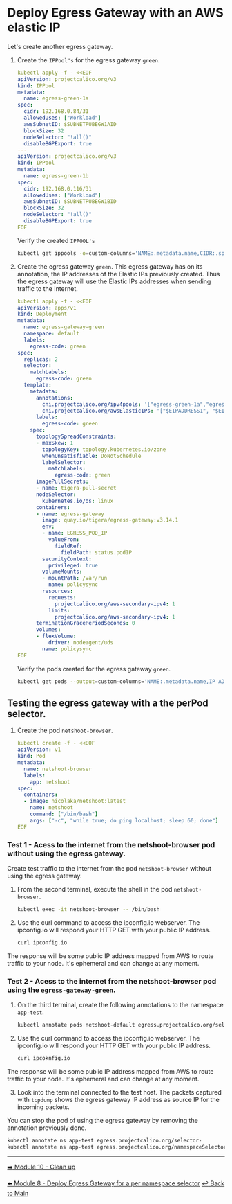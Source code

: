 # Deploy Egress Gateway with an AWS elastic IP

Let's create another egress gateway.

1. Create the `IPPool's` for the egress gateway `green`.
    
   ```yaml
   kubectl apply -f - <<EOF
   apiVersion: projectcalico.org/v3
   kind: IPPool
   metadata:
     name: egress-green-1a
   spec:
     cidr: 192.168.0.84/31
     allowedUses: ["Workload"]
     awsSubnetID: $SUBNETPUBEGW1AID
     blockSize: 32
     nodeSelector: "!all()"
     disableBGPExport: true
   ---
   apiVersion: projectcalico.org/v3
   kind: IPPool
   metadata:
     name: egress-green-1b
   spec:
     cidr: 192.168.0.116/31
     allowedUses: ["Workload"]
     awsSubnetID: $SUBNETPUBEGW1BID
     blockSize: 32
     nodeSelector: "!all()"
     disableBGPExport: true
   EOF
   ```
   
   Verify the created  `IPPOOL's`

   ```bash
   kubectl get ippools -o=custom-columns='NAME:.metadata.name,CIDR:.spec.cidr'
   ```
   
2. Create the egress gateway `green`. This egress gateway has on its annotation, the IP addresses of the Elastic IPs previously created. Thus the egress gateway will use the Elastic IPs addresses when sending traffic to the Internet.

   ```yaml
   kubectl apply -f - <<EOF
   apiVersion: apps/v1
   kind: Deployment
   metadata:
     name: egress-gateway-green
     namespace: default
     labels:
       egress-code: green
   spec:
     replicas: 2
     selector:
       matchLabels:
         egress-code: green
     template:
       metadata:
         annotations:
           cni.projectcalico.org/ipv4pools: '["egress-green-1a","egress-green-1b"]'
           cni.projectcalico.org/awsElasticIPs: '["$EIPADDRESS1", "$EIPADDRESS2"]'
         labels:
           egress-code: green
       spec:
         topologySpreadConstraints:
         - maxSkew: 1
           topologyKey: topology.kubernetes.io/zone
           whenUnsatisfiable: DoNotSchedule
           labelSelector: 
             matchLabels:
               egress-code: green
         imagePullSecrets:
         - name: tigera-pull-secret
         nodeSelector:
           kubernetes.io/os: linux
         containers:
         - name: egress-gateway
           image: quay.io/tigera/egress-gateway:v3.14.1
           env:
           - name: EGRESS_POD_IP
             valueFrom:
               fieldRef:
                 fieldPath: status.podIP
           securityContext:
             privileged: true
           volumeMounts:
           - mountPath: /var/run
             name: policysync
           resources:
             requests:
               projectcalico.org/aws-secondary-ipv4: 1
             limits:
               projectcalico.org/aws-secondary-ipv4: 1
         terminationGracePeriodSeconds: 0
         volumes:
         - flexVolume:
             driver: nodeagent/uds
           name: policysync
   EOF
   ```
      
   Verify the pods created for the egress gateway `green`.
  
   ```bash
   kubectl get pods --output=custom-columns='NAME:.metadata.name,IP ADDRESS:.status.podIP'
   ```

## Testing the egress gateway with a the perPod selector.

1. Create the pod `netshoot-browser`.
   
   ```yaml
   kubectl create -f - <<EOF
   apiVersion: v1
   kind: Pod
   metadata:
     name: netshoot-browser
     labels:
       app: netshoot
   spec:
     containers:
     - image: nicolaka/netshoot:latest
       name: netshoot
       command: ["/bin/bash"]
       args: ["-c", "while true; do ping localhost; sleep 60; done"]
   EOF
   ```

### Test 1 - Acess to the internet from the netshoot-browser pod without using the egress gateway.

Create test traffic to the internet from the pod `netshoot-browser` without using the egress gateway.

1. From the second terminal, execute the shell in the pod `netshoot-browser`.

   ```bash
   kubectl exec -it netshoot-browser -- /bin/bash
   ```

2. Use the curl command to access the ipconfig.io webserver. The ipconfig.io will respond your HTTP GET with your public IP address.
   
   ```bash
   curl ipconfig.io
   ```

The response will be some public IP address mapped from AWS to route traffic to your node. It's ephemeral and can change at any moment.

### Test 2 - Acess to the internet from the netshoot-browser pod using the `egress-gateway-green`.
        
1. On the third terminal, create the following annotations to the namespace `app-test`.

   ```bash 
   kubectl annotate pods netshoot-default egress.projectcalico.org/selector="egress-code == 'green'"
   ```
      
2. Use the curl command to access the ipconfig.io webserver. The ipconfig.io will respond your HTTP GET with your public IP address.
   
   ```bash
   curl ipcoknfig.io
   ```

The response will be some public IP address mapped from AWS to route traffic to your node. It's ephemeral and can change at any moment.
            
3. Look into the terminal connected to the test host. The packets captured with `tcpdump` shows the egress gateway IP address as source IP for the incoming packets. 
           
You can stop the pod of using the egress gateway by removing the annotation previously done.
 
```bash
kubectl annotate ns app-test egress.projectcalico.org/selector-
kubectl annotate ns app-test egress.projectcalico.org/namespaceSelector-
```

---

[:arrow_right: Module 10 - Clean up](/modules/module-10-clean-up.md)   <br>

[:arrow_left: Module 8 - Deploy Egress Gateway for a per namespace selector](/modules/module-8-egw-pernamespace.md)
[:leftwards_arrow_with_hook: Back to Main](/README.md) 